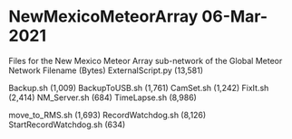 # NewMexicoMeteorArray 06-Mar-2021
Files for the New Mexico Meteor Array sub-network of the Global Meteor Network
Filename		(Bytes)
ExternalScript.py	(13,581)

Backup.sh		(1,009)
BackupToUSB.sh		(1,761)
CamSet.sh		(1,242)
FixIt.sh		(2,414)
NM_Server.sh		(684)
TimeLapse.sh		(8,986)

move_to_RMS.sh		(1,693)
RecordWatchdog.sh	(8,126)
StartRecordWatchdog.sh	(634)	

